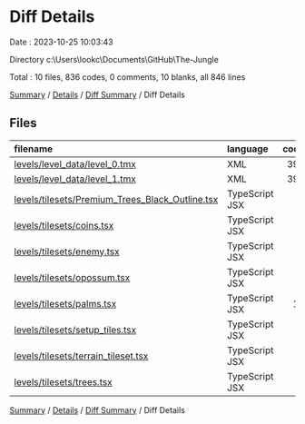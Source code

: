 # Diff Details

Date : 2023-10-25 10:03:43

Directory c:\\Users\\lookc\\Documents\\GitHub\\The-Jungle

Total : 10 files,  836 codes, 0 comments, 10 blanks, all 846 lines

[Summary](results.md) / [Details](details.md) / [Diff Summary](diff.md) / Diff Details

## Files
| filename | language | code | comment | blank | total |
| :--- | :--- | ---: | ---: | ---: | ---: |
| [levels/level_data/level_0.tmx](/levels/level_data/level_0.tmx) | XML | 397 | 0 | 1 | 398 |
| [levels/level_data/level_1.tmx](/levels/level_data/level_1.tmx) | XML | 394 | 0 | 1 | 395 |
| [levels/tilesets/Premium_Trees_Black_Outline.tsx](/levels/tilesets/Premium_Trees_Black_Outline.tsx) | TypeScript JSX | 4 | 0 | 1 | 5 |
| [levels/tilesets/coins.tsx](/levels/tilesets/coins.tsx) | TypeScript JSX | 4 | 0 | 1 | 5 |
| [levels/tilesets/enemy.tsx](/levels/tilesets/enemy.tsx) | TypeScript JSX | 5 | 0 | 1 | 6 |
| [levels/tilesets/opossum.tsx](/levels/tilesets/opossum.tsx) | TypeScript JSX | 7 | 0 | 1 | 8 |
| [levels/tilesets/palms.tsx](/levels/tilesets/palms.tsx) | TypeScript JSX | 13 | 0 | 1 | 14 |
| [levels/tilesets/setup_tiles.tsx](/levels/tilesets/setup_tiles.tsx) | TypeScript JSX | 4 | 0 | 1 | 5 |
| [levels/tilesets/terrain_tileset.tsx](/levels/tilesets/terrain_tileset.tsx) | TypeScript JSX | 4 | 0 | 1 | 5 |
| [levels/tilesets/trees.tsx](/levels/tilesets/trees.tsx) | TypeScript JSX | 4 | 0 | 1 | 5 |

[Summary](results.md) / [Details](details.md) / [Diff Summary](diff.md) / Diff Details